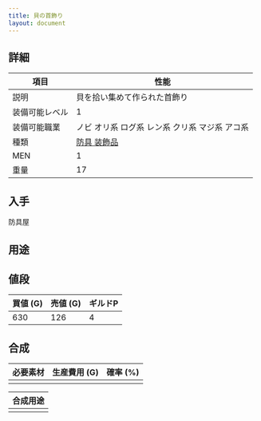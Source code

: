 ```yaml
---
title: 貝の首飾り
layout: document
---
```

## 詳細


|項目|性能|
|---|---|
|説明|貝を拾い集めて作られた首飾り|
|装備可能レベル|1|
|装備可能職業|ノビ オリ系 ログ系 レン系 クリ系 マジ系 アコ系|
|種類|[防具 装飾品](防具(装飾品))|
|MEN|1|
|重量|17|

## 入手

防具屋

## 用途

## 値段
|買値 (G)|売値 (G)|ギルドP|
|---|---|---|
|630|126|4|

## 合成
|必要素材|生産費用 (G)|確率 (%)|
|---|---|---|
||||

|合成用途|
|---|
||

